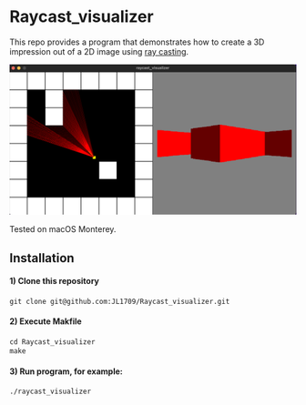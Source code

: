 # Raycast_visualizer
This repo provides a program that demonstrates how to create a 3D impression out of a 2D image using [ray casting](https://en.wikipedia.org/wiki/Ray_casting).

![Teaser SMPLify-XMC](demo.png)

Tested on macOS Monterey.

## Installation

#### 1) Clone this repository 
```
git clone git@github.com:JL1709/Raycast_visualizer.git
```

#### 2) Execute Makfile
```
cd Raycast_visualizer
make
```

#### 3)  Run program, for example:
```
./raycast_visualizer
```
